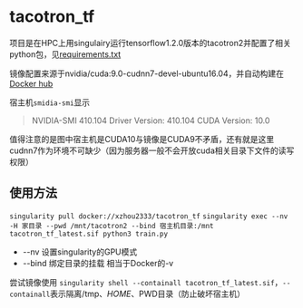 # tacotron_tf

项目是在HPC上用singulairy运行tensorflow1.2.0版本的tacotron2并配置了相关python包，见[requirements.txt](https://github.com/xiaozhah/tacotron_tf/blob/master/requirements.txt)

镜像配置来源于nvidia/cuda:9.0-cudnn7-devel-ubuntu16.04，并自动构建在[Docker hub](https://cloud.docker.com/repository/docker/xzhou2333/tacotron_tf)

宿主机`smidia-smi`显示

>NVIDIA-SMI 410.104      Driver Version: 410.104      CUDA Version: 10.0     

值得注意的是图中宿主机是CUDA10与镜像是CUDA9不矛盾，还有就是这里cudnn7作为环境不可缺少（因为服务器一般不会开放cuda相关目录下文件的读写权限）

## 使用方法

`singularity pull docker://xzhou2333/tacotron_tf`
`singularity exec --nv -H 家目录 --pwd /mnt/tacotron2 --bind 宿主机目录:/mnt tacotron_tf_latest.sif python3 train.py`

* --nv 设置singularity的GPU模式
* --bind 绑定目录的挂载 相当于Docker的-v

尝试镜像使用 `singularity shell --containall tacotron_tf_latest.sif`，`--containall`表示隔离/tmp、$HOME、$PWD目录（防止破坏宿主机）
